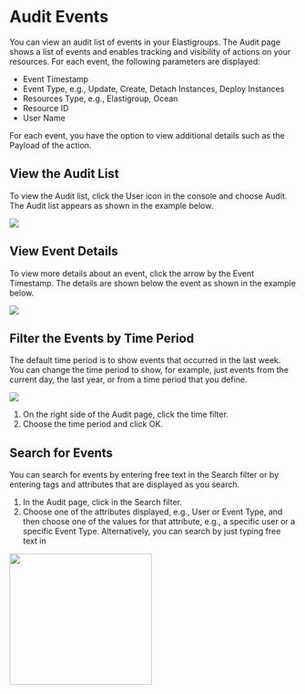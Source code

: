 # Audit Events

You can view an audit list of events in your Elastigroups. The Audit page shows a list of events and enables tracking and visibility of actions on your resources. For each event, the following parameters are displayed:

- Event Timestamp
- Event Type, e.g., Update, Create, Detach Instances, Deploy Instances
- Resources Type, e.g., Elastigroup, Ocean
- Resource ID
- User Name

For each event, you have the option to view additional details such as the Payload of the action.

## View the Audit List

To view the Audit list, click the User icon in the console and choose Audit. The Audit list appears as shown in the example below.

<img src="/administration/_media/audit-events-01.png" />

## View Event Details

To view more details about an event, click the arrow by the Event Timestamp. The details are shown below the event as shown in the example below.

<img src="/administration/_media/audit-events-02.png" />

## Filter the Events by Time Period

The default time period is to show events that occurred in the last week. You can change the time period to show, for example, just events from the current day, the last year, or from a time period that you define.

<img src="/administration/_media/audit-events-03.png" />

1. On the right side of the Audit page, click the time filter.
2. Choose the time period and click OK.

## Search for Events

You can search for events by entering free text in the Search filter or by entering tags and attributes that are displayed as you search.

1. In the Audit page, click in the Search filter.
2. Choose one of the attributes displayed, e.g., User or Event Type, and then choose one of the values for that attribute, e.g., a specific user or a specific Event Type. Alternatively, you can search by just typing free text in

<img src="/administration/_media/audit-events-04.png" width="250" height="230" />

